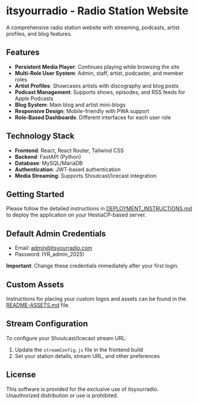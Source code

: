 # itsyourradio - Radio Station Website

A comprehensive radio station website with streaming, podcasts, artist profiles, and blog features.

## Features

- **Persistent Media Player**: Continues playing while browsing the site
- **Multi-Role User System**: Admin, staff, artist, podcaster, and member roles
- **Artist Profiles**: Showcases artists with discography and blog posts
- **Podcast Management**: Supports shows, episodes, and RSS feeds for Apple Podcasts
- **Blog System**: Main blog and artist mini-blogs
- **Responsive Design**: Mobile-friendly with PWA support
- **Role-Based Dashboards**: Different interfaces for each user role

## Technology Stack

- **Frontend**: React, React Router, Tailwind CSS
- **Backend**: FastAPI (Python)
- **Database**: MySQL/MariaDB
- **Authentication**: JWT-based authentication
- **Media Streaming**: Supports Shoutcast/Icecast integration

## Getting Started

Please follow the detailed instructions in [DEPLOYMENT_INSTRUCTIONS.md](DEPLOYMENT_INSTRUCTIONS.md) to deploy the application on your HestiaCP-based server.

## Default Admin Credentials

- Email: admin@itsyourradio.com
- Password: IYR_admin_2025!

**Important**: Change these credentials immediately after your first login.

## Custom Assets

Instructions for placing your custom logos and assets can be found in the [README-ASSETS.md](frontend/public/README-ASSETS.md) file.

## Stream Configuration

To configure your Shoutcast/Icecast stream URL:

1. Update the `streamConfig.js` file in the frontend build
2. Set your station details, stream URL, and other preferences

## License

This software is provided for the exclusive use of itsyourradio. Unauthorized distribution or use is prohibited.
